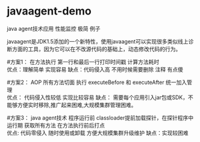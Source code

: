 # javaagent-demo
java agent技术应用 性能监控 极简 例子

javaagent是JDK1.5添加的一个新特性，使用javaagent可以实现很多类似线上诊断方面的工具，因为它可以在不改源代码的基础上，动态修改代码的行为。


#方案1： 在方法执行 第一行和最后一行打印时间戳 计算方法耗时<br>
优点：理解简单 实现容易
缺点：代码侵入高 不用时候需要删除 注释  有点傻



#方案2： AOP  所有方法切面 执行 executeBefore 和  executeAfter 统一加入管理<br>
优点： 代码侵入性较低  实现比较容易
缺点： 需要每个应用引入jar包或SDK，不能够方便实时移除,推广起来困难,大规模集群管理困难。

#方案3：  java agent技术  程序运行前 classloader提前加载探针，在探针程序中运行期 获取所有方法 在方法执行前后打点<br>
优点: 代码零侵入 随时使用或卸载 方便大规模集群升级维护
缺点：实现较困难

